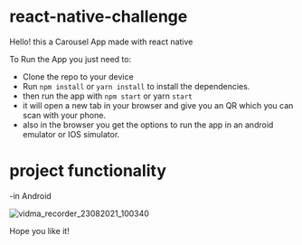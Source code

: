 # react-native-challenge

Hello! this a Carousel App made with react native

To Run the App you just need to:

- Clone the repo to your device
- Run <code>npm install</code> or <code>yarn install</code> to install the dependencies.
- then run the app with <code>npm start</code> or yarn <code>start</code>
- it  will open a new tab in your browser and give you an QR which you can scan with your phone.
- also in the browser you get the options to run the app in an android emulator or IOS simulator.

# project functionality

-in Android

![vidma_recorder_23082021_100340](https://user-images.githubusercontent.com/77363543/130482608-bbe9b86e-06d2-4e04-a1d6-60ba47eeca40.gif)

Hope you like it!
